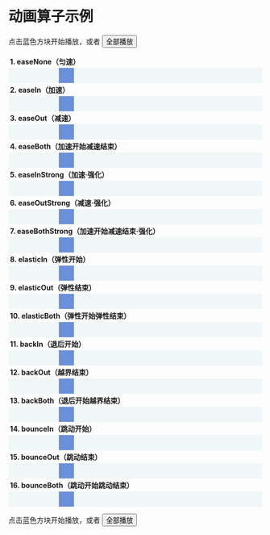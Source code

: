 # 动画算子示例

<style>
	dt{font-weight:bold;padding:3px}
	dd{background:#F0F7F9;margin:0}
	.container{height:30px;position:relative}
	.move{background:#6B90DA;height:30px;width:30px;position:absolute;left:100px;cursor:pointer;}
</style>

点击蓝色方块开始播放，或者 <input class="play" type="button" value="全部播放">

<dl>
	<dt>1. easeNone（匀速）</dt>
	<dd><div class="container"><div class="move"></div></div></dd>
	<dt>2. easeIn（加速）</dt>
	<dd><div class="container"><div class="move"></div></div></dd>
	<dt>3. easeOut（减速）</dt>
	<dd><div class="container"><div class="move"></div></div></dd>
	<dt>4. easeBoth（加速开始减速结束）</dt>
	<dd><div class="container"><div class="move"></div></div></dd>
	<dt>5. easeInStrong（加速·强化）</dt>
	<dd><div class="container"><div class="move"></div></div></dd>
	<dt>6. easeOutStrong（减速·强化）</dt>
	<dd><div class="container"><div class="move"></div></div></dd>
	<dt>7. easeBothStrong（加速开始减速结束·强化）</dt>
	<dd><div class="container"><div class="move"></div></div></dd>
	<dt>8. elasticIn（弹性开始）</dt>
	<dd><div class="container"><div class="move"></div></div></dd>
	<dt>9. elasticOut（弹性结束）</dt>
	<dd><div class="container"><div class="move"></div></div></dd>
	<dt>10. elasticBoth（弹性开始弹性结束）</dt>
	<dd><div class="container"><div class="move"></div></div></dd>
	<dt>11. backIn（退后开始）</dt>
	<dd><div class="container"><div class="move"></div></div></dd>
	<dt>12. backOut（越界结束）</dt>
	<dd><div class="container"><div class="move"></div></div></dd>
	<dt>13. backBoth（退后开始越界结束）</dt>
	<dd><div class="container"><div class="move"></div></div></dd>
	<dt>14. bounceIn（跳动开始）</dt>
	<dd><div class="container"><div class="move"></div></div></dd>
	<dt>15. bounceOut（跳动结束）</dt>
	<dd><div class="container"><div class="move"></div></div></dd>
	<dt>16. bounceBoth（跳动开始跳动结束）</dt>
	<dd><div class="container"><div class="move"></div></div></dd>
</dl>

点击蓝色方块开始播放，或者 <input class="play" type="button" value="全部播放">

<script>
require(['{{module}}'],function(Easing) {
	var easings = [		//算子列表
		"easeNone",
		"easeIn",
		"easeOut",
		"easeBoth",
		"easeInStrong",
		"easeOutStrong",
		"easeBothStrong",
		"elasticIn",
		"elasticOut",
		"elasticBoth",
		"backIn",
		"backOut",
		"backBoth",
		"bounceIn",
		"bounceOut",
		"bounceBoth"
	];

	$(".move").each(function(i) {
		var el = $(this);
		el.click(function(e){
			el.animate({'left' : '+500'}, 2000, easings[i], function() {
				setTimeout(function() {
					el.css('left', '100px');
				}, 500);
			});
		});
	});

	$('input.play').click(function(e) {
		$('.move').click();
		return false;
	});
});
</script>